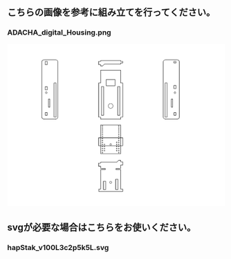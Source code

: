 ## こちらの画像を参考に組み立てを行ってください。  
### ADACHA_digital_Housing.png  
<img src="https://raw.githubusercontent.com/bit-trade-one/ADACHACY-hapStak/master/svg/ADACHA_digital_Housing.png" width="720px">  
  
## svgが必要な場合はこちらをお使いください。  
### hapStak_v100L3c2p5k5L.svg  
